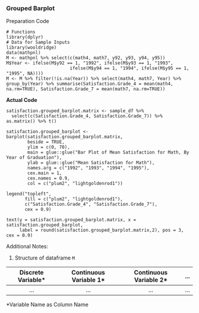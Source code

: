 ### Grouped Barplot
Preparation Code
```
# Functions
library(dplyr)
# Data for Sample Inputs
library(wooldridge)
data(mathpnl)
M <- mathpnl %>% select(c(math4, math7, y92, y93, y94, y95))
M$Year <- ifelse(M$y92 == 1, "1992", ifelse(M$y93 == 1, "1993",
                        ifelse(M$y94 == 1, "1994", ifelse(M$y95 == 1, "1995", NA))))
M <- M %>% filter(!is.na(Year)) %>% select(math4, math7, Year) %>% group_by(Year) %>% summarise(Satisfaction.Grade_4 = mean(math4, na.rm=TRUE), Satisfaction.Grade_7 = mean(math7, na.rm=TRUE))
```
**Actual Code**
```
satisfaction.grouped_barplot.matrix <- sample_df %>%
  select(c(Satisfaction.Grade_4, Satisfaction.Grade_7)) %>% as.matrix() %>% t()

satisfaction.grouped_barplot <- barplot(satisfaction.grouped_barplot.matrix,
        beside = TRUE,
        ylim = c(0, 70),
        main = glue::glue("Bar Plot of Mean Satisfaction for Math, By Year of Graduation"),
        ylab = glue::glue("Mean Satisfaction for Math"),
        names.arg = c("1992", "1993", "1994", "1995"),
        cex.main = 1,
        cex.names = 0.9,
        col = c("plum2", "lightgoldenrod1"))

legend("topleft",
       fill = c("plum2", "lightgoldenrod1"),
       c("Satisfaction.Grade_4", "Satisfaction.Grade_7"),
       cex = 0.9)

text(y = satisfaction.grouped_barplot.matrix, x = satisfaction.grouped_barplot,
     label = round(satisfaction.grouped_barplot.matrix,2), pos = 3, cex = 0.9)
```
Additional Notes:
1. Structure of dataframe `M`

| Discrete Variable* | Continuous Variable 1* | Continuous Variable 2* | ... | 
| :---: | :---: | :---: | :---: |
| ... | ... | ... | ... |

\*Variable Name as Column Name
